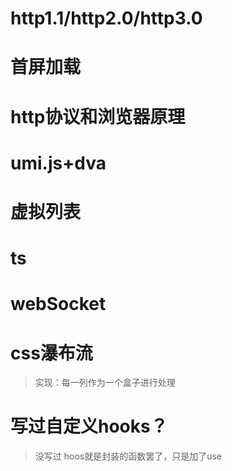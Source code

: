 
# http1.1/http2.0/http3.0

# 首屏加载

# http协议和浏览器原理

# umi.js+dva

# 虚拟列表

# ts

# webSocket

# css瀑布流
> 实现：每一列作为一个盒子进行处理

# 写过自定义hooks？
> 没写过
> hoos就是封装的函数罢了，只是加了use